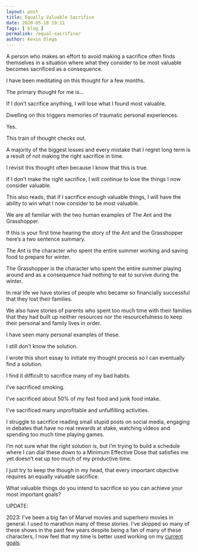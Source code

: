 ---layout: post title: Equally Valuable Sacrificedate: 2020-05-18 19:11Tags: [ blog ]permalink: /equal-sacrifice/ author: Kevin Olega ---A person who makes an effort to avoid making a sacrifice often finds themselves in a situation where what they consider to be most valuable becomes sacrificed as a consequence.I have been meditating on this thought for a few months.The primary thought for me is…If I don’t sacrifice anything, I will lose what I found most valuable.Dwelling on this triggers memories of traumatic personal experiences.Yes. This train of thought checks out.A majority of the biggest losses and every mistake that I regret long term is a result of not making the right sacrifice in time.I revisit this thought often because I know that this is true.If I don’t make the right sacrifice, I will continue to lose the things I now consider valuable.This also reads, that if I sacrifice enough valuable things, I will have the ability to win what I now consider to be most valuable.We are all familiar with the two human examples of The Ant and the Grasshopper.If this is your first time hearing the story of the Ant and the Grasshopper here’s a two sentence summary.The Ant is the character who spent the entire summer working and saving food to prepare for winter.The Grasshopper is the character who spent the entire summer playing around and as a consequence had nothing to eat to survive during the winter.In real life we have stories of people who became so financially successful that they lost their families.We also have stories of parents who spent too much time with their families that they had built up neither resources nor the resourcefulness to keep their personal and family lives in order.I have seen many personal examples of these.I still don’t know the solution.I wrote this short essay to initiate my thought process so I can eventually find a solution.I find it difficult to sacrifice many of my bad habits.I’ve sacrificed smoking.I’ve sacrificed about 50% of my fast food and junk food intake.I’ve sacrificed many unprofitable and unfulfilling activities.I struggle to sacrifice reading small stupid posts on social media, engaging in debates that have no real rewards at stake, watching videos and spending too much time playing games.I’m not sure what the right solution is, but I’m trying to build a schedule where I can dial these down to a Minimum Effective Dose that satisfies me yet doesn’t eat up too much of my productive time.I just try to keep the though in my head, that every important objective requires an equally valuable sacrifice.What valuable things do you intend to sacrifice so you can achieve your most important goals?UPDATE:2023: I've been a big fan of Marvel movies and superhero movies in general. I used to marathon many of these stories. I've skipped so many of these shows in the past few years despite being a fan of many of these characters, I now feel that my time is better used working on my [current goals](https://olega.org/now).